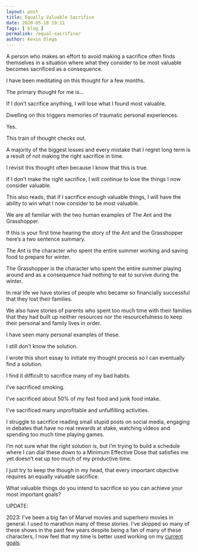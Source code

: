 ---layout: post title: Equally Valuable Sacrificedate: 2020-05-18 19:11Tags: [ blog ]permalink: /equal-sacrifice/ author: Kevin Olega ---A person who makes an effort to avoid making a sacrifice often finds themselves in a situation where what they consider to be most valuable becomes sacrificed as a consequence.I have been meditating on this thought for a few months.The primary thought for me is…If I don’t sacrifice anything, I will lose what I found most valuable.Dwelling on this triggers memories of traumatic personal experiences.Yes. This train of thought checks out.A majority of the biggest losses and every mistake that I regret long term is a result of not making the right sacrifice in time.I revisit this thought often because I know that this is true.If I don’t make the right sacrifice, I will continue to lose the things I now consider valuable.This also reads, that if I sacrifice enough valuable things, I will have the ability to win what I now consider to be most valuable.We are all familiar with the two human examples of The Ant and the Grasshopper.If this is your first time hearing the story of the Ant and the Grasshopper here’s a two sentence summary.The Ant is the character who spent the entire summer working and saving food to prepare for winter.The Grasshopper is the character who spent the entire summer playing around and as a consequence had nothing to eat to survive during the winter.In real life we have stories of people who became so financially successful that they lost their families.We also have stories of parents who spent too much time with their families that they had built up neither resources nor the resourcefulness to keep their personal and family lives in order.I have seen many personal examples of these.I still don’t know the solution.I wrote this short essay to initiate my thought process so I can eventually find a solution.I find it difficult to sacrifice many of my bad habits.I’ve sacrificed smoking.I’ve sacrificed about 50% of my fast food and junk food intake.I’ve sacrificed many unprofitable and unfulfilling activities.I struggle to sacrifice reading small stupid posts on social media, engaging in debates that have no real rewards at stake, watching videos and spending too much time playing games.I’m not sure what the right solution is, but I’m trying to build a schedule where I can dial these down to a Minimum Effective Dose that satisfies me yet doesn’t eat up too much of my productive time.I just try to keep the though in my head, that every important objective requires an equally valuable sacrifice.What valuable things do you intend to sacrifice so you can achieve your most important goals?UPDATE:2023: I've been a big fan of Marvel movies and superhero movies in general. I used to marathon many of these stories. I've skipped so many of these shows in the past few years despite being a fan of many of these characters, I now feel that my time is better used working on my [current goals](https://olega.org/now).